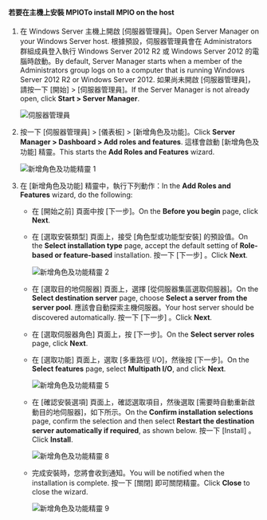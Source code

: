 #### <a name="to-install-mpio-on-the-host"></a><span data-ttu-id="a1d97-101">若要在主機上安裝 MPIO</span><span class="sxs-lookup"><span data-stu-id="a1d97-101">To install MPIO on the host</span></span>
1. <span data-ttu-id="a1d97-102">在 Windows Server 主機上開啟 [伺服器管理員]。</span><span class="sxs-lookup"><span data-stu-id="a1d97-102">Open Server Manager on your Windows Server host.</span></span> <span data-ttu-id="a1d97-103">根據預設，伺服器管理員會在 Administrators 群組成員登入執行 Windows Server 2012 R2 或 Windows Server 2012 的電腦時啟動。</span><span class="sxs-lookup"><span data-stu-id="a1d97-103">By default, Server Manager starts when a member of the Administrators group logs on to a computer that is running Windows Server 2012 R2 or Windows Server 2012.</span></span> <span data-ttu-id="a1d97-104">如果尚未開啟 [伺服器管理員]，請按一下 [開始] > [伺服器管理員]。</span><span class="sxs-lookup"><span data-stu-id="a1d97-104">If the Server Manager is not already open, click **Start > Server Manager**.</span></span>
   
    ![伺服器管理員](./media/storsimple-install-mpio-windows-server/IC740997.png)
2. <span data-ttu-id="a1d97-106">按一下 [伺服器管理員] > [儀表板] > [新增角色及功能]。</span><span class="sxs-lookup"><span data-stu-id="a1d97-106">Click **Server Manager > Dashboard > Add roles and features**.</span></span> <span data-ttu-id="a1d97-107">這樣會啟動 [新增角色及功能]  精靈。</span><span class="sxs-lookup"><span data-stu-id="a1d97-107">This starts the **Add Roles and Features** wizard.</span></span>
   
    ![新增角色及功能精靈 1](./media/storsimple-install-mpio-windows-server/IC740998.png)
3. <span data-ttu-id="a1d97-109">在 [新增角色及功能]  精靈中，執行下列動作：</span><span class="sxs-lookup"><span data-stu-id="a1d97-109">In the **Add Roles and Features** wizard, do the following:</span></span>
   
   * <span data-ttu-id="a1d97-110">在 [開始之前] 頁面中按 [下一步]。</span><span class="sxs-lookup"><span data-stu-id="a1d97-110">On the **Before you begin** page, click **Next**.</span></span>
   * <span data-ttu-id="a1d97-111">在 [選取安裝類型] 頁面上，接受 [角色型或功能型安裝] 的預設值。</span><span class="sxs-lookup"><span data-stu-id="a1d97-111">On the **Select installation type** page, accept the default setting of **Role-based or feature-based** installation.</span></span> <span data-ttu-id="a1d97-112">按一下 [下一步] 。</span><span class="sxs-lookup"><span data-stu-id="a1d97-112">Click **Next**.</span></span>
     
       ![新增角色及功能精靈 2](./media/storsimple-install-mpio-windows-server/IC740999.png)
   * <span data-ttu-id="a1d97-114">在 [選取目的地伺服器] 頁面上，選擇 [從伺服器集區選取伺服器]。</span><span class="sxs-lookup"><span data-stu-id="a1d97-114">On the **Select destination server** page, choose **Select a server from the server pool**.</span></span> <span data-ttu-id="a1d97-115">應該會自動探索主機伺服器。</span><span class="sxs-lookup"><span data-stu-id="a1d97-115">Your host server should be discovered automatically.</span></span> <span data-ttu-id="a1d97-116">按一下 [下一步] 。</span><span class="sxs-lookup"><span data-stu-id="a1d97-116">Click **Next**.</span></span>
   * <span data-ttu-id="a1d97-117">在 [選取伺服器角色] 頁面上，按 [下一步]。</span><span class="sxs-lookup"><span data-stu-id="a1d97-117">On the **Select server roles** page, click **Next**.</span></span>
   * <span data-ttu-id="a1d97-118">在 [選取功能] 頁面上，選取 [多重路徑 I/O]，然後按 [下一步]。</span><span class="sxs-lookup"><span data-stu-id="a1d97-118">On the **Select features** page, select **Multipath I/O**, and click **Next**.</span></span>
     
       ![新增角色及功能精靈 5](./media/storsimple-install-mpio-windows-server/IC741000.png)
   * <span data-ttu-id="a1d97-120">在 [確認安裝選項] 頁面上，確認選取項目，然後選取 [需要時自動重新啟動目的地伺服器]，如下所示。</span><span class="sxs-lookup"><span data-stu-id="a1d97-120">On the **Confirm installation selections** page, confirm the selection and then select **Restart the destination server automatically if required**, as shown below.</span></span> <span data-ttu-id="a1d97-121">按一下 [Install] 。</span><span class="sxs-lookup"><span data-stu-id="a1d97-121">Click **Install**.</span></span>
     
       ![新增角色及功能精靈 8](./media/storsimple-install-mpio-windows-server/IC741001.png)
   * <span data-ttu-id="a1d97-123">完成安裝時，您將會收到通知。</span><span class="sxs-lookup"><span data-stu-id="a1d97-123">You will be notified when the installation is complete.</span></span> <span data-ttu-id="a1d97-124">按一下 [關閉]  即可關閉精靈。</span><span class="sxs-lookup"><span data-stu-id="a1d97-124">Click **Close** to close the wizard.</span></span>
     
       ![新增角色及功能精靈 9](./media/storsimple-install-mpio-windows-server/IC741002.png)

